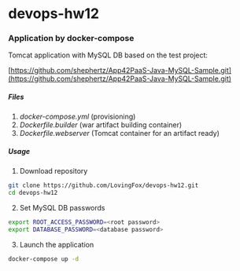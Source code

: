 # devops-hw12

### Application by docker-compose

Tomcat application with MySQL DB based on the test project:

[https://github.com/shephertz/App42PaaS-Java-MySQL-Sample.git](https://github.com/shephertz/App42PaaS-Java-MySQL-Sample.git)

##### Files

1. *docker-compose.yml* (provisioning)
2. *Dockerfile.builder* (war artifact building container)
3. *Dockerfile.webserver* (Tomcat container for an artifact ready)

##### Usage

1. Download repository
```bash
git clone https://github.com/LovingFox/devops-hw12.git
cd devops-hw12
```
2. Set MySQL DB passwords
```bash
export ROOT_ACCESS_PASSWORD=<root password>
export DATABASE_PASSWORD=<database password>
```
3. Launch the application
```bash
docker-compose up -d
```
